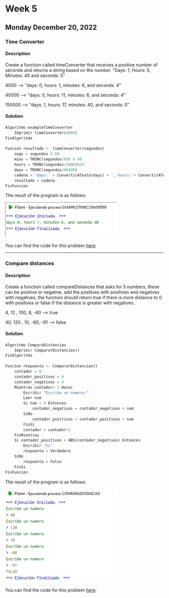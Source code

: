 # Week 5

## Monday December 20, 2022

### Time Converter

#### Description

Create a function called timeConverter that receives a positive number of seconds and returns a string based on the number. "Days: 1, Hours: 5, Minutes: 40 and seconds: 5"

4000 --> "days: 0, hours: 1, minutes: 6, and seconds: 4"

40000 --> "days: 0, hours: 11, minutes: 6, and seconds: 4"

150000 --> "days: 1, hours: 17, minutes: 40, and seconds: 0"

#### Solution

```python
Algoritmo exampleTimeConverter
	Imprimir timeConverter(4000)
FinAlgoritmo

Funcion resultado <- timeConverter(segundos)
	segs = segundos % 60
	mins = TRUNC(segundos/60) % 60
	hours = TRUNC(segundos/3600)%24
	days = TRUNC(segundos/86400)
	cadena = 'days:' + ConvertirATexto(days) + ', hours:'+ ConvertirATexto(hours) + ', minutes:' + ConvertirATexto(mins) + ', and seconds:' + ConvertirATexto(segs)
	resultado = cadena
FinFuncion
```

The result of the program is as follows:

![time_conveerter](./Images/P1.png)

You can find the code for this problem [here](./Code/exampleTimeConverter.psc).

---

### Compare distances

#### Description

Create a function called compareDistances that asks for 5 numbers, these can be positive or negative, add the positives with positives and negatives with negatives, the function should return true if there is more distance to 0 with positives or false if the distance is greater with negatives .

4, 12 , 100, 8, -60 --> true

40, 120 , 10, -80, -91 --> false

#### Solution

```python
Algoritmo ComparaDistancias
	Imprimir CompararDistancias()
FinAlgoritmo

Funcion respuesta <- CompararDistancias()
	contador = 0
	contador_positivos = 0
	contador_negativos = 0
	Mientras contador< 5 Hacer
		Escribir "Escribe un numero:"
		Leer num
		Si num < 0 Entonces
			contador_negativos = contador_negativos + num
		SiNo
			contador_positivos = contador_positivos + num
		FinSi
		contador = contador+1
	FinMientras
	Si contador_positivos > ABS(contador_negativos) Entonces
		Escribir "hi"
		respuesta = Verdadero
	SiNo
		respuesta = Falso
	FinSi
FinFuncion
```

The result of the program is as follows:

![compare_distances](./Images/P2.png)

You can find the code for this problem [here](./Code/ComparaDistancias.psc).
